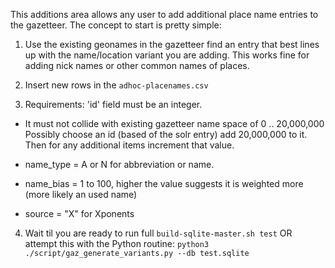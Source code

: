 This additions area allows any user to add additional
place name entries to the gazetteer.  The concept to start is pretty simple:

1. Use the existing geonames in the gazetteer find an entry that best lines up 
   with the name/location variant you are adding.  This works fine for adding
   nick names or other common names of places.

2. Insert new rows in  the `adhoc-placenames.csv`

3. Requirements:  'id' field must be an integer.  
- It must not collide with existing gazetteer name space of 0 .. 20,000,000
Possibly choose an id (based of the solr entry) add 20,000,000 to it. 
Then for any additional items increment that value.

- name_type = A or N for abbreviation or name.
- name_bias = 1 to 100, higher the value suggests it is weighted more (more likely an used name)
- source = "X" for Xponents

4. Wait til you are ready to run full `build-sqlite-master.sh test`  OR attempt this 
 with the Python routine: `python3 ./script/gaz_generate_variants.py --db test.sqlite`

